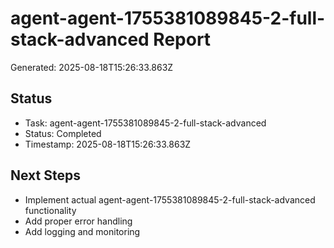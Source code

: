 # agent-agent-1755381089845-2-full-stack-advanced Report

Generated: 2025-08-18T15:26:33.863Z

## Status
- Task: agent-agent-1755381089845-2-full-stack-advanced
- Status: Completed
- Timestamp: 2025-08-18T15:26:33.863Z

## Next Steps
- Implement actual agent-agent-1755381089845-2-full-stack-advanced functionality
- Add proper error handling
- Add logging and monitoring
